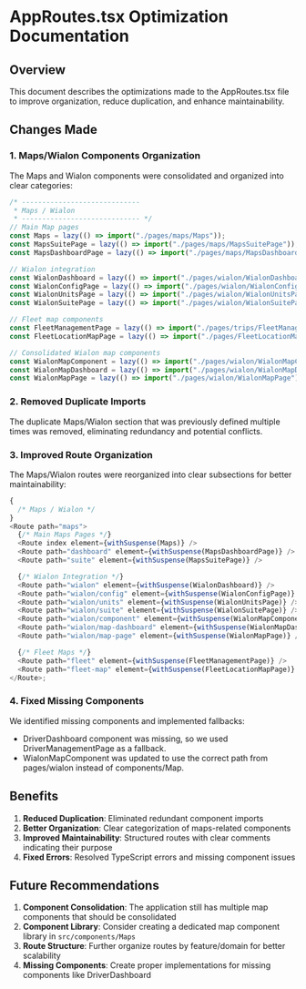 # AppRoutes.tsx Optimization Documentation

## Overview

This document describes the optimizations made to the AppRoutes.tsx file to improve organization, reduce duplication, and enhance maintainability.

## Changes Made

### 1. Maps/Wialon Components Organization

The Maps and Wialon components were consolidated and organized into clear categories:

```javascript
/* -----------------------------
 * Maps / Wialon
 * ----------------------------- */
// Main Map pages
const Maps = lazy(() => import("./pages/maps/Maps"));
const MapsSuitePage = lazy(() => import("./pages/maps/MapsSuitePage"));
const MapsDashboardPage = lazy(() => import("./pages/maps/MapsDashboardPage"));

// Wialon integration
const WialonDashboard = lazy(() => import("./pages/wialon/WialonDashboard"));
const WialonConfigPage = lazy(() => import("./pages/wialon/WialonConfigPage"));
const WialonUnitsPage = lazy(() => import("./pages/wialon/WialonUnitsPage"));
const WialonSuitePage = lazy(() => import("./pages/wialon/WialonSuitePage"));

// Fleet map components
const FleetManagementPage = lazy(() => import("./pages/trips/FleetManagementPage"));
const FleetLocationMapPage = lazy(() => import("./pages/FleetLocationMapPage"));

// Consolidated Wialon map components
const WialonMapComponent = lazy(() => import("./pages/wialon/WialonMapComponent"));
const WialonMapDashboard = lazy(() => import("./pages/wialon/WialonMapDashboard"));
const WialonMapPage = lazy(() => import("./pages/wialon/WialonMapPage"));
```

### 2. Removed Duplicate Imports

The duplicate Maps/Wialon section that was previously defined multiple times was removed, eliminating redundancy and potential conflicts.

### 3. Improved Route Organization

The Maps/Wialon routes were reorganized into clear subsections for better maintainability:

```javascript
{
  /* Maps / Wialon */
}
<Route path="maps">
  {/* Main Maps Pages */}
  <Route index element={withSuspense(Maps)} />
  <Route path="dashboard" element={withSuspense(MapsDashboardPage)} />
  <Route path="suite" element={withSuspense(MapsSuitePage)} />

  {/* Wialon Integration */}
  <Route path="wialon" element={withSuspense(WialonDashboard)} />
  <Route path="wialon/config" element={withSuspense(WialonConfigPage)} />
  <Route path="wialon/units" element={withSuspense(WialonUnitsPage)} />
  <Route path="wialon/suite" element={withSuspense(WialonSuitePage)} />
  <Route path="wialon/component" element={withSuspense(WialonMapComponent)} />
  <Route path="wialon/map-dashboard" element={withSuspense(WialonMapDashboard)} />
  <Route path="wialon/map-page" element={withSuspense(WialonMapPage)} />

  {/* Fleet Maps */}
  <Route path="fleet" element={withSuspense(FleetManagementPage)} />
  <Route path="fleet-map" element={withSuspense(FleetLocationMapPage)} />
</Route>;
```

### 4. Fixed Missing Components

We identified missing components and implemented fallbacks:

- DriverDashboard component was missing, so we used DriverManagementPage as a fallback.
- WialonMapComponent was updated to use the correct path from pages/wialon instead of components/Map.

## Benefits

1. **Reduced Duplication**: Eliminated redundant component imports
2. **Better Organization**: Clear categorization of maps-related components
3. **Improved Maintainability**: Structured routes with clear comments indicating their purpose
4. **Fixed Errors**: Resolved TypeScript errors and missing component issues

## Future Recommendations

1. **Component Consolidation**: The application still has multiple map components that should be consolidated
2. **Component Library**: Consider creating a dedicated map component library in `src/components/Maps`
3. **Route Structure**: Further organize routes by feature/domain for better scalability
4. **Missing Components**: Create proper implementations for missing components like DriverDashboard
